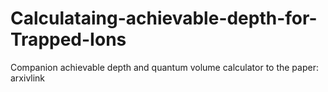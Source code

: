 # Calculataing-achievable-depth-for-Trapped-Ions

Companion achievable depth and quantum volume calculator to the paper: arxivlink
